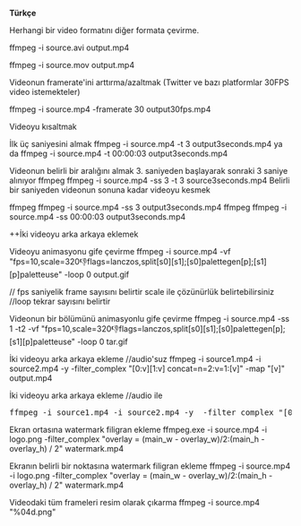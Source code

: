<b>Türkçe</b>

Herhangi bir video formatını diğer formata çevirme. 

ffmpeg -i source.avi  output.mp4

ffmpeg -i source.mov output.mp4

Videonun framerate'ini arttırma/azaltmak (Twitter ve bazı platformlar 30FPS video istemekteler)

ffmpeg -i source.mp4 -framerate 30 output30fps.mp4

Videoyu kısaltmak

İlk üç saniyesini almak
ffmpeg -i source.mp4 -t 3 output3seconds.mp4
ya da 
ffmpeg -i source.mp4 -t 00:00:03 output3seconds.mp4

Videonun belirli bir aralığını almak
3. saniyeden başlayarak sonraki 3 saniye alınıyor
ffmpeg ffmpeg -i source.mp4 -ss 3 -t 3 source3seconds.mp4
Belirli bir saniyeden videonun sonuna kadar videoyu kesmek

ffmpeg ffmpeg -i source.mp4 -ss 3 output3seconds.mp4
ffmpeg ffmpeg -i source.mp4 -ss 00:00:03 output3seconds.mp4

++İki videoyu arka arkaya eklemek


Videoyu animasyonu gife çevirme
ffmpeg -i source.mp4 -vf "fps=10,scale=320:-1:flags=lanczos,split[s0][s1];[s0]palettegen[p];[s1][p]paletteuse" -loop 0 output.gif

// fps saniyelik frame sayısını belirtir scale ile çözünürlük belirtebilirsiniz
//loop tekrar sayısını belirtir

Videonun bir bölümünü animasyonlu gife çevirme
ffmpeg -i source.mp4 -ss 1 -t2 -vf "fps=10,scale=320:-1:flags=lanczos,split[s0][s1];[s0]palettegen[p];[s1][p]paletteuse" -loop 0 tar.gif

İki videoyu arka arkaya ekleme //audio'suz
ffmpeg -i source1.mp4 -i source2.mp4 -y -filter_complex "[0:v][1:v] concat=n=2:v=1:[v]" -map "[v]" output.mp4

İki videoyu arka arkaya ekleme //audio ile
<pre>
ffmpeg -i source1.mp4 -i source2.mp4 -y  -filter_complex "[0:v:0][0:a:0][1:v:0][1:a:0] concat=n=2:v=1:a=1 [v] [a]" -map "[a]" -map "[v]" output.mp4
</pre>

Ekran ortasına watermark filigran ekleme
ffmpeg.exe -i source.mp4 -i logo.png -filter_complex "overlay = (main_w - overlay_w)/2:(main_h - overlay_h) / 2" watermark.mp4 

Ekranın belirli bir noktasına watermark filigran ekleme
ffmpeg -i source.mp4 -i logo.png -filter_complex "overlay = (main_w - overlay_w)/2:(main_h - overlay_h) / 2" watermark.mp4 

Videodaki tüm frameleri resim olarak çıkarma
ffmpeg -i source.mp4  "%04d.png"
